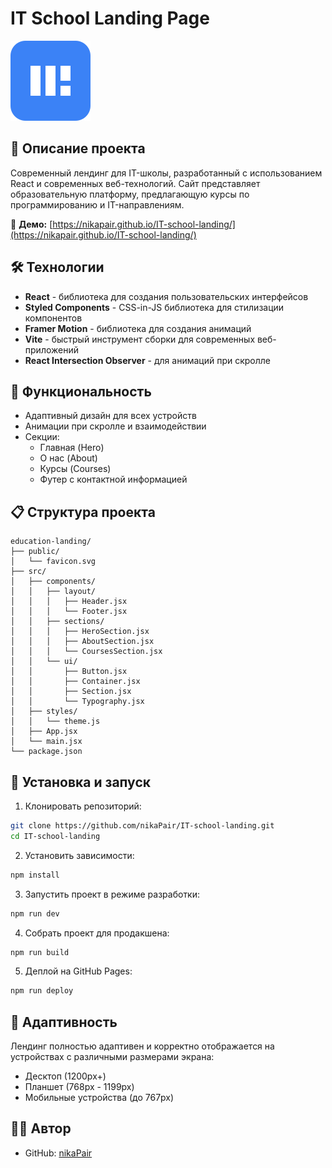 # IT School Landing Page

![IT School Logo](./public/favicon.svg)

## 📝 Описание проекта

Современный лендинг для IT-школы, разработанный с использованием React и современных веб-технологий. Сайт представляет образовательную платформу, предлагающую курсы по программированию и IT-направлениям.

🔗 **Демо:** [https://nikapair.github.io/IT-school-landing/](https://nikapair.github.io/IT-school-landing/)

## 🛠️ Технологии

-   **React** - библиотека для создания пользовательских интерфейсов
-   **Styled Components** - CSS-in-JS библиотека для стилизации компонентов
-   **Framer Motion** - библиотека для создания анимаций
-   **Vite** - быстрый инструмент сборки для современных веб-приложений
-   **React Intersection Observer** - для анимаций при скролле

## 🚀 Функциональность

-   Адаптивный дизайн для всех устройств
-   Анимации при скролле и взаимодействии
-   Секции:
    -   Главная (Hero)
    -   О нас (About)
    -   Курсы (Courses)
    -   Футер с контактной информацией

## 📋 Структура проекта

```
education-landing/
├── public/
│   └── favicon.svg
├── src/
│   ├── components/
│   │   ├── layout/
│   │   │   ├── Header.jsx
│   │   │   └── Footer.jsx
│   │   ├── sections/
│   │   │   ├── HeroSection.jsx
│   │   │   ├── AboutSection.jsx
│   │   │   └── CoursesSection.jsx
│   │   └── ui/
│   │       ├── Button.jsx
│   │       ├── Container.jsx
│   │       ├── Section.jsx
│   │       └── Typography.jsx
│   ├── styles/
│   │   └── theme.js
│   ├── App.jsx
│   └── main.jsx
└── package.json
```

## 🔧 Установка и запуск

1. Клонировать репозиторий:

```bash
git clone https://github.com/nikaPair/IT-school-landing.git
cd IT-school-landing
```

2. Установить зависимости:

```bash
npm install
```

3. Запустить проект в режиме разработки:

```bash
npm run dev
```

4. Собрать проект для продакшена:

```bash
npm run build
```

5. Деплой на GitHub Pages:

```bash
npm run deploy
```

## 📱 Адаптивность

Лендинг полностью адаптивен и корректно отображается на устройствах с различными размерами экрана:

-   Десктоп (1200px+)
-   Планшет (768px - 1199px)
-   Мобильные устройства (до 767px)

## 👨‍💻 Автор

-   GitHub: [nikaPair](https://github.com/nikaPair)
